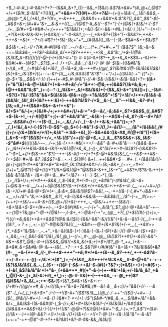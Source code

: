 +$_/-#-#_)-#-&&!+?+?--(&&#_&+?_(()--&&_+($&/(-_&$?&*&#+*(#_@+/_@$?+!_+_+($(#_$-_&!&"+?(((__((_+"+&&++?()(#(+-/(++?&)-__-(+((+_(&&-(__)&!-&&$_-_@(@-*_&(_(+&)_#+?(#+_+-&+++___(&$&#+++_&*&#+_&:$"&?()_&&"_$&"-$(-_#&$+&+;(#+#+"&+__&:&++(_((___-/(@$?-#_&((--$?+"(-(+(@&(+_&!&/+:(-$?_/+__$(#+*+$+#&#-/+;(++++"$?&&()+;+&(/-$(+-&&-+#&_(+&(-/_)(/+"--(*+!-_+?(&+!&-&!&-&!+;(+&#&/(-+"-#-&&?_(---/_+&+$?+(($+"(--$&*&?+;++&-+++_&_-+&$(*__--$?+/(*-#$?+!+!&)-)&;+"+*__(#(&&(()_)&--)-(&:-$&#+&+_+$&/$?&$(&+_+)_-(/+?(#_#-#(@&:(((-_--/+&+;__(*+_(*+#-_+"(-(&&?$"-)&;-_&+&-+++*(&&$&-_-+?$?-&&&_$_&(++?$?++++_-_-+?&__&$"&:_/+$-)(@&(&)&$_&-$((()((((-@-(-(+*_)(_&!-#+"()-#-#(#-&+($?-+_&-*&_&+&$&:_+_-&)+!+-&!_)_#(+_#--_(_@$?-_$?($_+-)-)++(/-_&&-_(-&)+)-@-@-$_(&:_-_(((&#&"&(-/(*&_+#__(*+#(*&(-&_)+)&?__()-(_&+$_/&--*+#+)(@(_$?(&(#&:(@-*_(&/&)&)($&!(&(+&-_/&:($+)_((+-*-*+_-_&?-_(#__+/&;&&&)$"&?$"_--*+"_/+)+(_/(*&(_#(-+"-((*+)-@-$+"&__$&&+!-)(-((_++(+*-#_$_#-@&"(-(/-#-$_&-)_/&&_/+:&(&*-&_&_(+?+:__((_&+(+"&"_(&)+&-@+)_&&?_+(+&-+#+_&(-/+"&*+:-@&;++_)&&$?(/&*&;&;+;(@++&&$"&;$"_)+-(--*-)_/&(&+-_&/+$&_(&&)_+(-($&_&)-&+"(/&(()+(-_-(&#-+$?()+?&/-)$?&"&&+$(*&!&*(&-@&:+/_@_-+?&/&$$"+!$"_)+!&!+)+*+/&!&&-&($&)&:_(&!_$(_+)&?+++:&)+)-_++_&$?&!$?-/+$__&:-(__&"--+!&&_-&?-#+)(/&;+#_/+*($&#+$&*-&+!++&"(-&!+$+"&/-)+;+)&/_#-/+;+_++&#+/(/+_&:+"+$--&/_-&;&&+_$?+$&$_$_((_&#$?+$-(&-+!_-+/-#(@$"+;(+-*$"+&&/$"&"_-&(&:-*(--_+$()&-(-&_$?-/&--$+?&?___-&$&#+/_/+:-+($-((__(+_-_&/_/+/-_(--&-/++&:&;+&&"((+;+?_/_)+!&/_&+/-(-)$?(-()-$$"-@_$+(-)-#&"_)-$-)()_)+-&(()--___(&"+!&(&&(_(#((+(+:(/&+($(&+/+!((+;&)&"-_+:&$-+&)_((--$&_+&&:_((&-#_$_#(@+!$"_((*($+(_&+$-+$"($_(($(++/+_+!&:(($"(++(((-@+$_+_)_&__$?&$&&+:(&_(&$--$"&#+$___)(((((_&/---__/_-+;(_&-(+++-#_&(+++_/--&*&"-&-#+/&"&--*-+(&&&_-&*++(+_)&!+(+!+*&)&*-$&&-(&!(-+/&)(@(*&_&_(-()-_&"(&(*+:-#-(&)$?(-(/&&$?(-+"-$+(_+(/+$(&-*+"$?(--*_++-(&-#()--+)+?+$-@+#&!&(&!_/_--+&$-*+#&-(++$&)-#+/&-&?_)&$$?+&__-_-)_$_((@(-&_+)__++_)&_&#+$--_#+_(_+(&&((&/(/-@+)-@(#-#++&"$?+$+"&+&#_(&:(#&$+&_#_/-/_+_(&;-$&*_(++-_+#+?(/+)+*_@$?((-@+(_/(/+?(/&+_@&)(@+"_@&$(#-&++_)&-+"(_+#&?+/$?&-&:++(+(*&*&-&?_(&?&+-)&*-@+:&__#+"+!&?+-+_(--)-$(_-*(_(&-_(+_/($+!_)+;+!+#+*-$&&_/_$-)&$_#+!-#-+(/_+&#&"(-(#&!&(_/&:-$+(_+_@&:&+-#-__/+_+(+*_(_@($&)$?(&-+_(+&&+(++#&/&:+:++&+-#-/__-_++_/+#+/()-(&-+)(/+#-&&:_@+$(*(*-_&:&*_$&/&!(@$?+&&!_--_-*+((&-(-(_#+*-/&&+*-+__+)+/$"+"&;+:+$&#__&?(_+$-/(/&&+&&/&----&&$&/(__/$"-_(-+__#(++:-(+++)_-+)&/+++#-_&+(_($_@+/((+&(-+++_-_-@&/+++*--(&&/(-+&+!&&+$-$++(#++(-_-+$+$(#(#&+_--/-(+"-_&(&"(_$?_@(*-@+&&+&"-+--+:_-()_@+?&;_@+"-@-+(@&!---$_/($-$+_+:-@&+(-+"+_(@__+?(_(/+$(((#(-((+)+;-*_)((_/-*&;&&(++&++&$$?(@&:&/($_/(_-(&_&/-&&"-&_)(_((&"(+&-_&--&!()-)(__(-*+:&((&$?_-+?+;_-+;-((/$"-#_@&($?&)(/__--&$_#+--@+(&*$?&(+(-+__(_-*&#++(*_+&$+"&/_$&--_-_+"_+&:-&((&$-(+!-)&&-(-(&_-)-@(+&:-)((-@+/&-($+*&)-+_&&;_-+/_$&(-$&"()&!_/&!_@_)--(/+:_#-__@-@__(&()$?(++#()+-&(((-&&"-#&+-&$?_@&;-#-*(((&&&_@&!(+&#_&(+&;+)+$+)$?_@-*_++_(+&---&*&#_&+$&#_&-@-&_-_+-*_(&(__+?--+_+$_$&?_@+/_#(#(*&"+&+_(&+_+?&/&!&&__(+&?(#-$_-_@-$&-(*++-$_/(-_#-++$-++_+"-+&;_#+!+*&-+*(&--&_$?-++/_+-*-&$?&*-_+_+/-#++-+-(((-_+/&:+:+)$"_)+;-(+)&#__&#+++!+!&:&*&__#-$-@+_&"+_-+_-+(&?(_&)&(&$(_&_-_(_($+-+((@-(-$&:++&)-$_-(#((+?&?+;(*&$(++)+)+#($+;-+(-&(_&$?&/&"&:+!+"&-_(+&&*+*_#((+"-&-)-)+--#&:+)&;+/-(&/&_&?_+&(_@()-&-_(+_&(-&:+#(_+!_)+;-@-#-#&(+-(--++&&_-+-@_++)$?(@($&/+&_&(_+;+*-$&:__($+(&?_$_#&_+(&*+&+:+-(/+#_/+/((_@(++#_&-)+/(((*&$_/+$+"&+_&+?&#&;(#--&(-&__&_+:(/_/+"&&(+(/----&($"-/_/+(_(_)+&+$+"-/-(--+!($-#+"($$?&!&__)(@_(-/-++"-(($()-/+#+--)($(__@&/(/-#++(--*&-()-)&#+?-*+(+)-/$"_)_$&#-*(#&_&_+__$_/&#+/&"+&&-&/+__&&/&$-((&-&&#(#-(_$-/_/+;&)+#_+(&(+&(&?-*(*+)&(&(&(+/&#()_$&((#&&&*+#&$+_&(-)-)(/+(+!(/&"-@_@+?_)&)(@(*(+&#+"-$_/-)+;+?_&$"_(+(&#-((/(&+--)++(@-&&?-+()+!+/&_-/()+)_(&+(--$+!(+$?-@-)_)+-(&-)(_&"&"_+-&-*&?(++:+"-+_+-@$"-#_-+?++&?&#(+&?-#-#&-&&_/&(&/()

